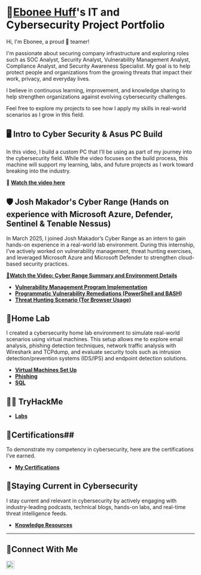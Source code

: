 # 🔐<a href="https://www.linkedin.com/in/ebonee-huff/">Ebonee Huff</a>'s IT and Cybersecurity Project Portfolio 

Hi, I'm Ebonee,  a proud 🔵 teamer!

I'm passionate about securing company infrastructure and exploring roles such as SOC Analyst, Security Analyst, Vulnerability Management Analyst, Compliance Analyst, and Security Awareness Specialist. My goal is to help protect people and organizations from the growing threats that impact their work, privacy, and everyday lives.

I believe in continuous learning, improvement, and knowledge sharing to help strengthen organizations against evolving cybersecurity challenges.

Feel free to explore my projects to see how I apply my skills in real-world scenarios as I grow in this field.



## 🖥️ Intro to Cyber Security & Asus PC Build
In this video, I build a custom PC that I’ll be using as part of my journey into the cybersecurity field. While the video focuses on the build process, this machine will support my learning, labs, and future projects as I work toward breaking into the industry.

**🎥 [Watch the video here](https://youtube.com/shorts/lQwC2XZTb2U)**


## 🛡️  Josh Makador's Cyber Range **(Hands on experience with Microsoft Azure, Defender, Sentinel & Tenable Nessus)**
In March 2025, I joined Josh Makador’s Cyber Range as an intern to gain hands-on experience in a real-world lab environment. During this internship, I’ve actively worked on vulnerability management, threat hunting exercises, and leveraged Microsoft Azure and Microsoft Defender to strengthen cloud-based security practices.
 
 **[🎥Watch the Video: Cyber Range Summary and Environment Details](https://github.com/Huffe2012/Cyber-Range/tree/main)**
- **[Vulnerability Management Program Implementation](https://github.com/Huffe2012/Vulnerability-Management-Program/tree/main)**
- **[Programmatic Vulnerability Remediations (PowerShell and BASH)](https://github.com/joshcybertest/programmatic-vulnerability-remediations)**
- **[Threat Hunting Scenario (Tor Browser Usage)](https://github.com/joshmadakor0/threat-hunting-scenario-tor)**

## 🔬Home Lab
I created a cybersecurity home lab environment to simulate real-world scenarios using virtual machines. This setup allows me to explore email analysis, phishing detection techniques, network traffic analysis with Wireshark and TCPdump, and evaluate security tools such as intrusion detection/prevention systems (IDS/IPS) and endpoint detection solutions.

- **[Virtual Machines Set Up](https://github.com/Huffe2012/Virtual-Machines)**
- **[Phishing ](https://github.com/Huffe2012/Phishing-Simulation)**
- **[SQL](https://github.com/Huffe2012/SQL)**


## 🕵️‍♀️ TryHackMe
- **[Labs](https://github.com/Huffe2012/TryHackMe)**

## 🏅Certifications##
To demonstrate my competency in cybersecurity, here are the certifications I’ve earned.
- **[My Certifications](https://github.com/Huffe2012/Certifications/tree/main)**


## 🧠Staying Current in Cybersecurity ##
I stay current and relevant in cybersecurity by actively engaging with industry-leading podcasts, technical blogs, hands-on labs, and real-time threat intelligence feeds.

- **[Knowledge Resources](https://github.com/Huffe2012/cyber-learning-hub/tree/main)**

<hr/>

## 🤳Connect With Me ## 


[<img align="left" alt="Ebonee___________ | LinkedIn" width="22px" src="https://cdn.jsdelivr.net/npm/simple-icons@v3/icons/linkedin.svg" />][linkedin]



[linkedin]: https://linkedin.com/in/ebonee-huff/

<!--
<img width="35" alt="image" src="https://github.com/user-attachments/assets/2f41c7cd-5ea8-4475-b451-a37161b6c3fb"> 
<img width="35" alt="image" src="https://github.com/user-attachments/assets/77649969-9910-4994-8b96-74a116cfb2a8">
